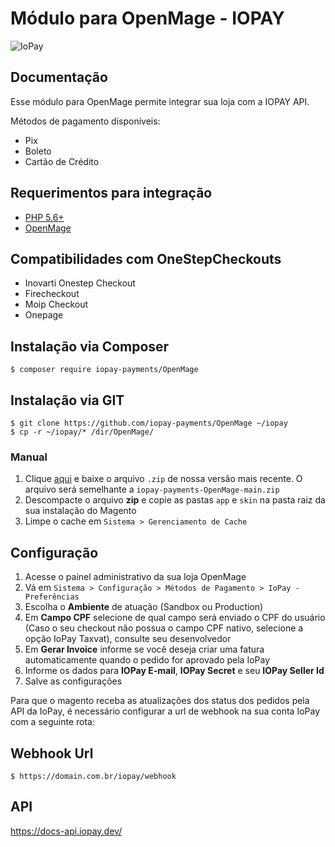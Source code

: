 # Módulo para OpenMage - IOPAY
![IoPay](https://static.iopay.dev/assets/img/capa_git.jpg)
## Documentação

Esse módulo para OpenMage permite integrar sua loja com a IOPAY API.

Métodos de pagamento disponíveis:

- Pix
- Boleto
- Cartão de Crédito

## Requerimentos para integração
- [PHP 5.6+](https://www.php.net)
- [OpenMage](https://www.openmage.org/)

## Compatibilidades com OneStepCheckouts
- Inovarti Onestep Checkout
- Firecheckout
- Moip Checkout
- Onepage

## Instalação via Composer
	$ composer require iopay-payments/OpenMage

## Instalação via GIT
    $ git clone https://github.com/iopay-payments/OpenMage ~/iopay
    $ cp -r ~/iopay/* /dir/OpenMage/

### Manual

1. Clique [aqui](https://github.com/iopay-payments/OpenMage) e baixe o arquivo `.zip` de nossa versão mais recente. O arquivo será semelhante a `iopay-payments-OpenMage-main.zip`
2. Descompacte o arquivo **zip** e copie as pastas `app` e `skin` na pasta raiz da sua instalação do Magento
3. Limpe o cache em `Sistema > Gerenciamento de Cache`

## Configuração

1. Acesse o painel administrativo da sua loja OpenMage
2. Vá em `Sistema > Configuração > Métodos de Pagamento > IoPay - Preferências`
3. Escolha o **Ambiente** de atuação (Sandbox ou Production)
4. Em **Campo CPF** selecione de qual campo será enviado o CPF do usuário (Caso o seu checkout não possua o campo CPF nativo, selecione a opção IoPay Taxvat), consulte seu desenvolvedor
5. Em **Gerar Invoice** informe se você deseja criar uma fatura automaticamente quando o pedido for aprovado pela IoPay
6. Informe os dados para **IOPay E-mail**, **IOPay Secret** e seu **IOPay Seller Id**
7. Salve as configurações

Para que o magento receba as atualizações dos status dos pedidos pela API da IoPay, é necessário configurar a url de webhook na sua conta IoPay com a seguinte rota:

## Webhook Url
	$ https://domain.com.br/iopay/webhook

## API
https://docs-api.iopay.dev/